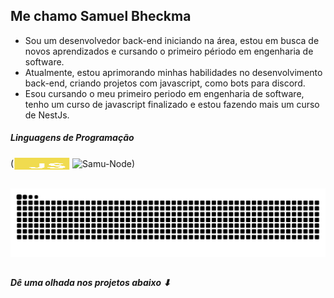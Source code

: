 ## Me chamo Samuel Bheckma
- Sou um desenvolvedor back-end iniciando na área, estou em busca de novos aprendizados e cursando o primeiro périodo em engenharia de software.    
- Atualmente, estou aprimorando minhas habilidades no desenvolvimento back-end, criando projetos com javascript, como bots para discord.  
- Esou cursando o meu primeiro periodo em engenharia de software, tenho um curso de javascript finalizado e estou fazendo mais um curso de NestJs.
<div style="display: inline_block"> <h5>Linguagens de Programação</h5>
  (<img align="center" alt="Samu-Js" height="19" width="90" src="https://raw.githubusercontent.com/devicons/devicon/master/icons/javascript/javascript-plain.svg">
  <img align="center" alt="Samu-Node" height="33" width="90" src="https://www.appnovation.com/sites/default/files/2019-06/techservicelogo_NodeJS.svg">)
</div>

##

 <picture>
    <source media="(prefers-color-scheme: dark)" srcset="https://raw.githubusercontent.com/anahmartins/anahmartins/output/github-contribution-grid-snake-dark.svg">
    <source media="(prefers-color-scheme: light)" srcset="https://raw.githubusercontent.com/anahmartins/anahmartins/output/github-contribution-grid-snake.svg">
    <img alt="github contribution grid snake animation" src="https://raw.githubusercontent.com/anahmartins/anahmartins/output/github-contribution-grid-snake.svg">
  </picture>

##

<h5>Dê uma olhada nos projetos abaixo ⬇</h5>
